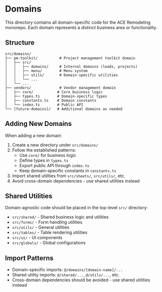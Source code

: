 # Domains

This directory contains all domain-specific code for the ACE Remodeling monorepo. Each domain represents a distinct business area or functionality.

## Structure

```
src/domains/
├── pm-toolkit/          # Project management toolkit domain
│   ├── src/
│   │   ├── domains/     # Internal domains (leads, projects)
│   │   ├── menu/        # Menu system
│   │   ├── utils/       # Domain-specific utilities
│   │   └── ...
│   └── ...
├── vendors/             # Vendor management domain
│   ├── core/           # Core business logic
│   ├── types.ts        # Domain-specific types
│   ├── constants.ts    # Domain constants
│   └── index.ts        # Public API
└── [future-domains]/   # Additional domains as needed
```

## Adding New Domains

When adding a new domain:

1. Create a new directory under `src/domains/`
2. Follow the established patterns:
   - Use `core/` for business logic
   - Define types in `types.ts`
   - Export public API through `index.ts`
   - Keep domain-specific constants in `constants.ts`
3. Import shared utilities from `src/sheets/`, `src/utils/`, etc.
4. Avoid cross-domain dependencies - use shared utilities instead

## Shared Utilities

Domain-agnostic code should be placed in the top-level `src/` directory:

- `src/shared/` - Shared business logic and utilities
- `src/forms/` - Form handling utilities
- `src/utils/` - General utilities
- `src/tables/` - Table rendering utilities
- `src/ui/` - UI components
- `src/globals/` - Global configurations

## Import Patterns

- Domain-specific imports: `@/domains/[domain-name]/...`
- Shared utility imports: `@/shared/...`, `@/utils/...`, etc.
- Cross-domain dependencies should be avoided - use shared utilities instead
